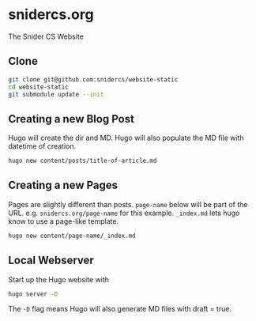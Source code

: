 # snidercs.org
The Snider CS Website

## Clone
```bash
git clone git@github.com:snidercs/website-static
cd website-static
git submodule update --init
```

## Creating a new Blog Post
Hugo will create the dir and MD. Hugo will also populate the MD file with datetime of creation.
```bash
hugo new content/posts/title-of-article.md
```
## Creating a new Pages
Pages are slightly different than posts. `page-name` below will be part of the URL. e.g. `snidercs.org/page-name` for this example. `_index.md` lets hugo know to use a page-like template.
```bash
hugo new content/page-name/_index.md
```

## Local Webserver
Start up the Hugo website with
```bash
hugo server -D
```
The `-D` flag means Hugo will also generate MD files with draft = true.
